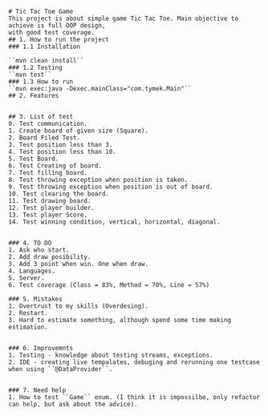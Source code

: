     # Tic Tac Toe Game 
    This project is about simple game Tic Tac Toe. Main objective to achieve is full OOP design,
    with good test coverage.
    ## 1. How to run the project
    ### 1.1 Installation
    
    ``mvn clean install``
    ### 1.2 Testing
    ``mvn test``
    ### 1.3 How to run
    ``mvn exec:java -Dexec.mainClass="com.tymek.Main"``
    ## 2. Features
     
    
    ## 3. List of test
    0. Test communication.
    1. Create board of given size (Square).
    2. Board Filed Test.
    3. Test position less than 3.
    4. Test position less than 10.
    5. Test Board.
    6. Test Creating of board.
    7. Test filling board.
    8. Test throwing exception when position is taken.
    9. Test throwing exception when position is out of board.
    10. Test clearing the board.
    11. Test drawing board.
    12. Test player builder.
    13. Test player Score.
    14. Test winning condition, vertical, horizontal, diagonal.
    
 
    ### 4. TO DO 
    1. Ask who start.
    2. Add draw posibility. 
    3. Add 3 point when win. One when draw.
    4. Languages.
    5. Server.
    6. Test coverage (Class = 83%, Method = 70%, Line = 57%)
    
    ### 5. Mistakes
    1. Overtrust to my skills (Overdesing).
    2. Restart.
    3. Hard to estimate something, although spend some time making estimation.
    
    
    ### 6. Improvemnts
    1. Testing - knowledge about testing streams, exceptions.
    2. IDE - creating live tempalates, debuging and rerunning one testcase when using ``@DataProvider``.
    
    
    ### 7. Need help
    1. How to test ``Game`` enum. (I think it is impossilbe, only refactor can help, but ask about the advice).